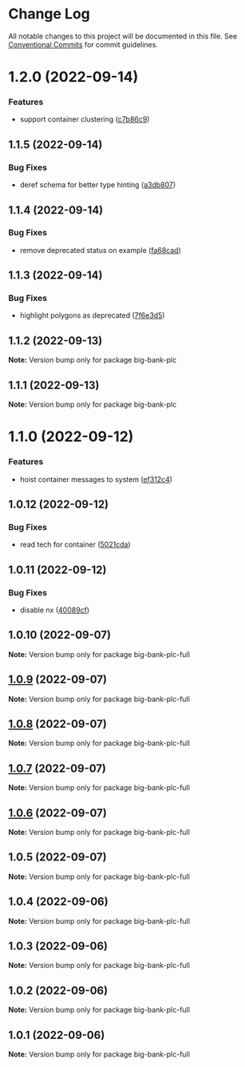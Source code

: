 # Change Log

All notable changes to this project will be documented in this file.
See [Conventional Commits](https://conventionalcommits.org) for commit guidelines.

# 1.2.0 (2022-09-14)


### Features

* support container clustering ([c7b86c9](https://github.com/c4mjs/c4mjs/commit/c7b86c9a0f2fa3de1e044533324fa2ef73f1323b))





## 1.1.5 (2022-09-14)

### Bug Fixes

- deref schema for better type hinting ([a3db807](https://github.com/c4mjs/c4mjs/commit/a3db807c9677d9d6ee39c85f8f81df3cd5415588))

## 1.1.4 (2022-09-14)

### Bug Fixes

- remove deprecated status on example ([fa68cad](https://github.com/c4mjs/c4mjs/commit/fa68cad587087fc6da5ee91832a7c853e4f2a488))

## 1.1.3 (2022-09-14)

### Bug Fixes

- highlight polygons as deprecated ([7f6e3d5](https://github.com/c4mjs/c4mjs/commit/7f6e3d5b8e81fc2440769cf3c00c5aa268995fa6))

## 1.1.2 (2022-09-13)

**Note:** Version bump only for package big-bank-plc

## 1.1.1 (2022-09-13)

**Note:** Version bump only for package big-bank-plc

# 1.1.0 (2022-09-12)

### Features

- hoist container messages to system ([ef312c4](https://github.com/c4mjs/c4mjs/commit/ef312c46a9ba419eac57c0cab1d8b1775b0e94f3))

## 1.0.12 (2022-09-12)

### Bug Fixes

- read tech for container ([5021cda](https://github.com/c4mjs/c4mjs/commit/5021cda02dc7ecd86cf6b82eb543e236c5d64477))

## 1.0.11 (2022-09-12)

### Bug Fixes

- disable nx ([40089cf](https://github.com/c4mjs/c4mjs/commit/40089cf787b203cfc042b8d9859229502080ad3e))

## 1.0.10 (2022-09-07)

**Note:** Version bump only for package big-bank-plc-full

## [1.0.9](https://github.com/JonathanTurnock/c4mjs/compare/big-bank-plc-full@1.0.8...big-bank-plc-full@1.0.9) (2022-09-07)

**Note:** Version bump only for package big-bank-plc-full

## [1.0.8](https://github.com/JonathanTurnock/c4mjs/compare/big-bank-plc-full@1.0.7...big-bank-plc-full@1.0.8) (2022-09-07)

**Note:** Version bump only for package big-bank-plc-full

## [1.0.7](https://github.com/JonathanTurnock/c4mjs/compare/big-bank-plc-full@1.0.6...big-bank-plc-full@1.0.7) (2022-09-07)

**Note:** Version bump only for package big-bank-plc-full

## [1.0.6](https://github.com/JonathanTurnock/c4mjs/compare/big-bank-plc-full@1.0.5...big-bank-plc-full@1.0.6) (2022-09-07)

**Note:** Version bump only for package big-bank-plc-full

## 1.0.5 (2022-09-07)

**Note:** Version bump only for package big-bank-plc-full

## 1.0.4 (2022-09-06)

**Note:** Version bump only for package big-bank-plc-full

## 1.0.3 (2022-09-06)

**Note:** Version bump only for package big-bank-plc-full

## 1.0.2 (2022-09-06)

**Note:** Version bump only for package big-bank-plc-full

## 1.0.1 (2022-09-06)

**Note:** Version bump only for package big-bank-plc-full
